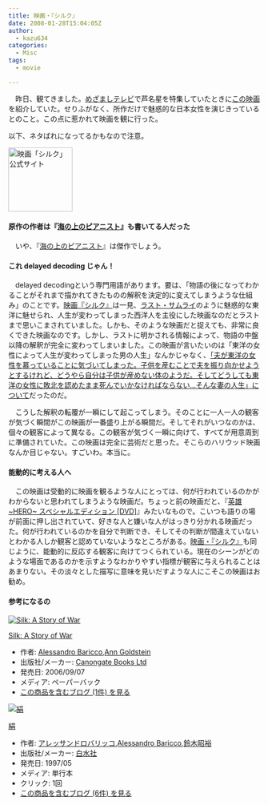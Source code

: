 ```yaml
---
title: 映画・『シルク』
date: 2008-01-28T15:04:05Z
author:
  - kazu634
categories:
  - Misc
tags:
  - movie

---
```

<div class="section">
<p>
    　昨日、観てきました。<a href="http://www.fujitv.co.jp/meza/index2.html" onclick="__gaTracker('send', 'event', 'outbound-article', 'http://www.fujitv.co.jp/meza/index2.html', 'めざましテレビ');" target="_blank">めざましテレビ</a>で芦名星を特集していたときに<a href="http://www.silk-movie.com/" onclick="__gaTracker('send', 'event', 'outbound-article', 'http://www.silk-movie.com/', 'この映画');" target="_blank">この映画</a>を紹介していた。せりふがなく、所作だけで魅惑的な日本女性を演じきっているとのこと。この点に惹かれて映画を観に行った。
</p>

<p>
    以下、ネタばれになってるかもなので注意。
</p>

<p>
<center>
</center>
</p>

<p>
<a href="http://www.silk-movie.com/" onclick="__gaTracker('send', 'event', 'outbound-article', 'http://www.silk-movie.com/', '');"><img width="128" alt="映画「シルク」公式サイト" src="http://img.simpleapi.net/small/http://www.silk-movie.com/" style="border-style:none" height="128" /></a>
</p></p>

<p>
<a name="seemore"></a>
</p>

<h4>
    原作の作者は『<a href="http://d.hatena.ne.jp/asin/4560046700" onclick="__gaTracker('send', 'event', 'outbound-article', 'http://d.hatena.ne.jp/asin/4560046700', '海の上のピアニスト');">海の上のピアニスト</a>』も書いてる人だった
</h4>

<p>
    　いや、『<a href="http://d.hatena.ne.jp/asin/4560046700" onclick="__gaTracker('send', 'event', 'outbound-article', 'http://d.hatena.ne.jp/asin/4560046700', '海の上のピアニスト');">海の上のピアニスト</a>』は傑作でしょう。
</p>

<h4>
    これ delayed decoding じゃん！
</h4>

<p>
    　delayed decodingという専門用語があります。要は、「物語の後になってわかることがそれまで描かれてきたものの解釈を決定的に変えてしまうような仕組み」のことです。<a href="http://www.silk-movie.com/" onclick="__gaTracker('send', 'event', 'outbound-article', 'http://www.silk-movie.com/', '映画『シルク』');" target="_blank">映画『シルク』</a>は一見、<a href="http://lastsamurai.warnerbros.com/html_index.php" onclick="__gaTracker('send', 'event', 'outbound-article', 'http://lastsamurai.warnerbros.com/html_index.php', 'ラスト・サムライ');" target="_blank">ラスト・サムライ</a>のように魅惑的な東洋に魅せられ、人生が変わってしまった西洋人を主役にした映画なのだとラストまで思いこまされていました。しかも、そのような映画だと捉えても、非常に良くできた映画なのです。しかし、ラストに明かされる情報によって、物語の中盤以降の解釈が完全に変わってしまいました。この映画が言いたいのは「東洋の女性によって人生が変わってしまった男の人生」なんかじゃなく、<u>「夫が東洋の女性を慕っていることに気づいてしまった。子供を産むことで夫を振り向かせようとするけれど、どうやら自分は子供が産めない体のようだ。そしてどうしても東洋の女性に敗北を認めたまま死んでいかなければならない…そんな妻の人生」について</u>だったのだ。
</p>

<p>
    　こうした解釈の転覆が一瞬にして起こってしまう。そのことに一人一人の観客が気づく瞬間がこの映画が一番盛り上がる瞬間だ。そしてそれがいつなのかは、個々の観客によって異なる。この観客が気づく一瞬に向けて、すべてが用意周到に準備されていた。この映画は完全に芸術だと思った。そこらのハリウッド映画なんか目じゃない。すごいわ。本当に。
</p>

<h4>
    能動的に考える人へ
</h4>

<p>
    　この映画は受動的に映画を観るような人にとっては、何が行われているのかがわからないと思われてしまうような映画だ。ちょっと前の映画だと、『<a href="http://d.hatena.ne.jp/asin/B00009RG46" onclick="__gaTracker('send', 'event', 'outbound-article', 'http://d.hatena.ne.jp/asin/B00009RG46', '英雄 ~HERO~ スペシャルエディション [DVD]');">英雄 ~HERO~ スペシャルエディション [DVD]</a>』みたいなもので。こいつも語りの場が前面に押し出されていて、好きな人と嫌いな人がはっきり分かれる映画だった。何が行われているのかを自分で判断でき、そしてその判断が間違えていないとわかる人しか観客と認めていないようなところがある。<a href="http://www.silk-movie.com/" onclick="__gaTracker('send', 'event', 'outbound-article', 'http://www.silk-movie.com/', '映画・『シルク』');" target="_blank">映画・『シルク』</a>も同じように、能動的に反応する観客に向けてつくられている。現在のシーンがどのような場面であるのかを示すようなわかりやすい指標が観客に与えられることはあまりない。その淡々とした描写に意味を見いだすような人にこそこの映画はお勧め。
</p>

<h4>
    参考になるの
</h4>

<div class="hatena-asin-detail">
<a href="http://www.amazon.co.jp/dp/1841958352/?tag=hatena_st1-22&ascsubtag=d-7ibv" onclick="__gaTracker('send', 'event', 'outbound-article', 'http://www.amazon.co.jp/dp/1841958352/?tag=hatena_st1-22&ascsubtag=d-7ibv', '');"><img src="https://images-na.ssl-images-amazon.com/images/I/41MHEXqT8sL._SL160_.jpg" class="hatena-asin-detail-image" alt="Silk: A Story of War" title="Silk: A Story of War" /></a></p>

<div class="hatena-asin-detail-info">
<p class="hatena-asin-detail-title">
<a href="http://www.amazon.co.jp/dp/1841958352/?tag=hatena_st1-22&ascsubtag=d-7ibv" onclick="__gaTracker('send', 'event', 'outbound-article', 'http://www.amazon.co.jp/dp/1841958352/?tag=hatena_st1-22&ascsubtag=d-7ibv', 'Silk: A Story of War');">Silk: A Story of War</a>
</p>

<ul>
<li>
<span class="hatena-asin-detail-label">作者:</span> <a href="http://d.hatena.ne.jp/keyword/Alessandro%20Baricco" onclick="__gaTracker('send', 'event', 'outbound-article', 'http://d.hatena.ne.jp/keyword/Alessandro%20Baricco', 'Alessandro Baricco');" class="keyword">Alessandro Baricco</a>,<a href="http://d.hatena.ne.jp/keyword/Ann%20Goldstein" onclick="__gaTracker('send', 'event', 'outbound-article', 'http://d.hatena.ne.jp/keyword/Ann%20Goldstein', 'Ann Goldstein');" class="keyword">Ann Goldstein</a>
</li>
<li>
<span class="hatena-asin-detail-label">出版社/メーカー:</span> <a href="http://d.hatena.ne.jp/keyword/Canongate%20Books%20Ltd" onclick="__gaTracker('send', 'event', 'outbound-article', 'http://d.hatena.ne.jp/keyword/Canongate%20Books%20Ltd', 'Canongate Books Ltd');" class="keyword">Canongate Books Ltd</a>
</li>
<li>
<span class="hatena-asin-detail-label">発売日:</span> 2006/09/07
</li>
<li>
<span class="hatena-asin-detail-label">メディア:</span> ペーパーバック
</li>
<li>
<a href="http://d.hatena.ne.jp/asin/1841958352" onclick="__gaTracker('send', 'event', 'outbound-article', 'http://d.hatena.ne.jp/asin/1841958352', 'この商品を含むブログ (1件) を見る');" target="_blank">この商品を含むブログ (1件) を見る</a>
</li>
</ul>
</div>

<div class="hatena-asin-detail-foot">
</div>
</div>

<div class="hatena-asin-detail">
<a href="http://www.amazon.co.jp/dp/4560046255/?tag=hatena_st1-22&ascsubtag=d-7ibv" onclick="__gaTracker('send', 'event', 'outbound-article', 'http://www.amazon.co.jp/dp/4560046255/?tag=hatena_st1-22&ascsubtag=d-7ibv', '');"><img src="https://images-na.ssl-images-amazon.com/images/I/41W1MGXPNDL._SL160_.jpg" class="hatena-asin-detail-image" alt="絹" title="絹" /></a></p>

<div class="hatena-asin-detail-info">
<p class="hatena-asin-detail-title">
<a href="http://www.amazon.co.jp/dp/4560046255/?tag=hatena_st1-22&ascsubtag=d-7ibv" onclick="__gaTracker('send', 'event', 'outbound-article', 'http://www.amazon.co.jp/dp/4560046255/?tag=hatena_st1-22&ascsubtag=d-7ibv', '絹');">絹</a>
</p>

<ul>
<li>
<span class="hatena-asin-detail-label">作者:</span> <a href="http://d.hatena.ne.jp/keyword/%A5%A2%A5%EC%A5%C3%A5%B5%A5%F3%A5%C9%A5%ED%A5%D0%A5%EA%A5%C3%A5%B3" onclick="__gaTracker('send', 'event', 'outbound-article', 'http://d.hatena.ne.jp/keyword/%A5%A2%A5%EC%A5%C3%A5%B5%A5%F3%A5%C9%A5%ED%A5%D0%A5%EA%A5%C3%A5%B3', 'アレッサンドロバリッコ');" class="keyword">アレッサンドロバリッコ</a>,<a href="http://d.hatena.ne.jp/keyword/Alessandro%20Baricco" onclick="__gaTracker('send', 'event', 'outbound-article', 'http://d.hatena.ne.jp/keyword/Alessandro%20Baricco', 'Alessandro Baricco');" class="keyword">Alessandro Baricco</a>,<a href="http://d.hatena.ne.jp/keyword/%CE%EB%CC%DA%BE%BC%CD%B5" onclick="__gaTracker('send', 'event', 'outbound-article', 'http://d.hatena.ne.jp/keyword/%CE%EB%CC%DA%BE%BC%CD%B5', '鈴木昭裕');" class="keyword">鈴木昭裕</a>
</li>
<li>
<span class="hatena-asin-detail-label">出版社/メーカー:</span> <a href="http://d.hatena.ne.jp/keyword/%C7%F2%BF%E5%BC%D2" onclick="__gaTracker('send', 'event', 'outbound-article', 'http://d.hatena.ne.jp/keyword/%C7%F2%BF%E5%BC%D2', '白水社');" class="keyword">白水社</a>
</li>
<li>
<span class="hatena-asin-detail-label">発売日:</span> 1997/05
</li>
<li>
<span class="hatena-asin-detail-label">メディア:</span> 単行本
</li>
<li>
<span class="hatena-asin-detail-label">クリック</span>: 1回
</li>
<li>
<a href="http://d.hatena.ne.jp/asin/4560046255" onclick="__gaTracker('send', 'event', 'outbound-article', 'http://d.hatena.ne.jp/asin/4560046255', 'この商品を含むブログ (6件) を見る');" target="_blank">この商品を含むブログ (6件) を見る</a>
</li>
</ul>
</div>

<div class="hatena-asin-detail-foot">
</div>
</div>
</div>
